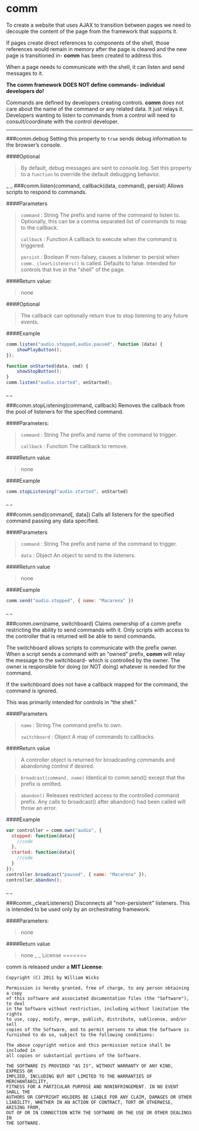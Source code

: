 # comm

To create a website that uses AJAX to transition between pages we need to decouple the content of the page from the framework that supports it.

If pages create direct references to components of the shell, those references would remain in memory after the page is cleared and the new page is transitioned in- **comm** has been created to address this.

When a page needs to communicate with the shell, it can listen and send messages to it.

**The comm framework DOES NOT define commands- individual developers do!**

Commands are defined by developers creating controls. **comm** does not care about the name of the command or any related data. It just relays it. Developers wanting to listen to commands from a control will need to consult/coordinate with the control developer.

---


###comm.debug
Setting this property to `true` sends debug information to the browser’s console.

####Optional
>By default, debug messages are sent to console.log. Set this property to a `function` to override the default debugging behavior.

_
_
###comm.listen(command, callback(data, command), persist)
Allows scripts to respond to commands.

####Parameters
>`command` : String
>The prefix and name of the command to listen to. Optionally, this can be a comma separated list of commands to map to the callback.
>
>`callback` : Function
>A callback to execute when the command is triggered.
>
>`persist` : Boolean
> If non-falsey, causes a listener to persist when `comm._clearListeners()` is called. Defaults to false. Intended for controls that live in the "shell" of the page.

####Return value:
>none

####Optional
>The callback can optionally return true to stop listening to any future events.

####Example
```javascript
comm.listen("audio.stopped,audio.paused", function (data) {
    showPlayButton();
});

function onStarted(data, cmd) {
    showStopButton();
}
comm.listen("audio.started", onStarted);
```
_
_

###comm.stopListening(command, callback)
Removes the callback from the pool of listeners for the specified command.

####Parameters:
>`command` : String
>The prefix and name of the command to trigger.
>
>`callback` : Function
>The callback to remove.

####Return value
>none

####Example
```javascript
comm.stopListening("audio.started", onStarted)
```
_
_

###comm.send(command[, data])
Calls all listeners for the specified command passing any data specified.

####Parameters
>`command` : String
>The prefix and name of the command to trigger.
>
>`data` : Object
>An object to send to the listeners.

####Return value
>none

####Example
```javascript
comm.send("audio.stopped", { name: "Macarena" })
```
_
_

###comm.own(name, switchboard)
Claims ownership of a comm prefix restricting the ability to send commands with it. Only scripts with access to the controller that is returned will be able to send commands.

The switchboard allows scripts to communicate with the prefix owner. When a script sends a command with an “owned” prefix, **comm** will relay the message to the switchboard- which is controlled by the owner. The owner is responsible for doing (or NOT doing) whatever is needed for the command.

If the switchboard does not have a callback mapped for the command, the command is ignored.

This was primarily intended for controls in “the shell.”

####Parameters
>`name` : String
>The command prefix to own. 
>
>`switchboard` : Object
>A map of commands to callbacks.

####Return value
>A controller object is returned for broadcasting commands and abandoning control if desired.

>`broadcast(command, name)`
>Identical to comm.send() except that the prefix is omitted. 

>`abandon()`
>Releases restricted access to the controlled command prefix. Any calls to broadcast() after abandon() had been called will throw an error.

####Example
```javascript
var controller = comm.own("audio", {
  stopped: function(data){
    //code
  },
  started: function(data){
    //code
  }
});
controller.broadcast("paused", { name: "Macarena" });
controller.abandon();
```
_
_

###comm._clearListeners()
Disconnects all "non-persistent" listeners. This is intended to be used only by an orchestrating framework.

####Parameters:
>none

####Return value
>none
_
_
License
=======

comm is released under a **MIT License**:

    Copyright (C) 2011 by William Wicks
    
    Permission is hereby granted, free of charge, to any person obtaining a copy
    of this software and associated documentation files (the "Software"), to deal
    in the Software without restriction, including without limitation the rights
    to use, copy, modify, merge, publish, distribute, sublicense, and/or sell
    copies of the Software, and to permit persons to whom the Software is
    furnished to do so, subject to the following conditions:

    The above copyright notice and this permission notice shall be included in
    all copies or substantial portions of the Software.
    
    THE SOFTWARE IS PROVIDED "AS IS", WITHOUT WARRANTY OF ANY KIND, EXPRESS OR
    IMPLIED, INCLUDING BUT NOT LIMITED TO THE WARRANTIES OF MERCHANTABILITY,
    FITNESS FOR A PARTICULAR PURPOSE AND NONINFRINGEMENT. IN NO EVENT SHALL THE
    AUTHORS OR COPYRIGHT HOLDERS BE LIABLE FOR ANY CLAIM, DAMAGES OR OTHER
    LIABILITY, WHETHER IN AN ACTION OF CONTRACT, TORT OR OTHERWISE, ARISING FROM,
    OUT OF OR IN CONNECTION WITH THE SOFTWARE OR THE USE OR OTHER DEALINGS IN
    THE SOFTWARE.